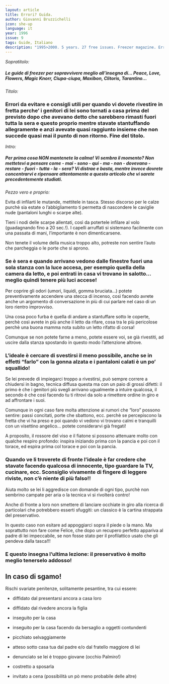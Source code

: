 ```yaml
---
layout: article
title: Errori? Guida.
author: Giovanni Bruzzichelli
icon: she-up
language: it
year: 1996
issue: 9
tags: Guide, Italiano
description: "1995>2000. 5 years. 27 free issues. Freezer magazine. Errori da evitare e consigli utili per quando vi dovete rivestire in fretta perche’ i genitori di lei sono tornati a casa prima del previsto dopo che avevano detto che sarebbero rimasti fuori tutta la sera e questo proprio mentre stavate stantuffando allegramente e anzi avevate quasi raggiunto insieme che non succede quasi mai il punto di non ritorno"
---
```


*Sopratitolo:*

##### Le guide di freezer per sopravvivere meglio all’insegna di... Peace, Love, Flowers, Magic Knorr, Ciupa-ciupa, Maxibon, Clitoris, Tarantino...

*Titolo:*

### Errori da evitare e consigli utili per quando vi dovete rivestire in fretta perche’ i genitori di lei sono tornati a casa prima del previsto dopo che avevano detto che sarebbero rimasti fuori tutta la sera e questo proprio mentre stavate stantuffando allegramente e anzi avevate quasi raggiunto insieme che non succede quasi mai il punto di non ritorno. Fine del titolo.

*Intro:*

##### Per prima cosa NON mantenete la calma! Vi sembra il momento? Non mettetevi a pensare come - mai - sono - qui - ma - non - dovevano - restare - fuori - tutta - la - sera? Vi distrae e basta, mentre invece dovrete concentrarvi e ripensare attentamente a questo articolo che vi sarete precedentemente studiati.

*Pezzo vero e proprio:*

Evita di infilarti le mutande, mettitele in tasca. Stesso discorso per le calze purchè sia estate o l’abbigliamento ti permetta di nascondere le caviglie nude (pantaloni lunghi o scarpe alte).

Tieni i nodi delle scarpe allentati, così da potertele infilare al volo (guadagnando fino a 20 sec.!). I capelli arruffati si sistemano facilmente con una passata di mani, l’importante è non dimenticarsene.

Non tenete il volume della musica troppo alto, potreste non sentire l’auto che parcheggia o le porte che si aprono.

### Se è sera e quando arrivano vedono dalle finestre fuori una sola stanza con la luce accesa, per esempio quella della camera da letto, e poi entrati in casa vi trovano in salotto... meglio quindi tenere più luci accese!

Per coprire gli odori (umori, liquidi, gomma bruciata...) potete preventivamente accendere una stecca di incenso, così facendo avrete anche un argomento di conversazione in più di cui parlare nel caso di un loro rientro improvviso.

Una cosa poco furba è quella di andare a stantuffare sotto le coperte, perchè così avrete in più anche il letto da rifare, cosa tra le più pericolose perchè una buona mamma nota subito un letto rifatto di corsa!

Comunque se non potete farne a meno, potete essere voi, se già rivestiti, ad uscire dalla stanza spostando in questo modo l’attenzione altrove.

### L’ideale è cercare di svestirsi il meno possibile, anche se in effetti “farlo” con la gonna alzata e i pantaloni calati è un po’ squallido!

Se lei prevede di impiegarci troppo a rivestirsi, può sempre correre a chiudersi in bagno, tecnica diffusa questa ma con un paio di grossi difetti: il primo è che i genitori più svegli arrivano ugualmente a intuire qualcosa, il secondo è che così facendo tu ti ritrovi da solo a rimettere ordine in giro e ad affrontare i suoi.

Comunque in ogni caso fare molta attenzione ai rumori che “loro” possono sentire: passi concitati, porte che sbattono, ecc. perchè se percepiscono la fretta che vi ha preso e poi quando vi vedono vi trovano calmi e tranquilli con un visettino angelico... potete considerarvi già fregati!

A proposito, il rossore del viso e il fiatone si possono attenuare molto con qualche respiro profondo: inspira iniziando prima con la pancia e poi con il torace, ed espira prima col torace e poi con la pancia.

### Quando ve li troverete di fronte l’ideale è far credere che stavate facendo qualcosa di innocente, tipo guardare la TV, cucinare, ecc. Sconsiglio vivamente di fingere di leggere riviste, non c’è niente di più falso!!

Aiuta molto se lei li aggredisce con domande di ogni tipo, purchè non sembrino campate per aria o la tecnica vi si rivolterà contro!

Anche di fronte a loro non smettere di lanciare occhiate in giro alla ricerca di particolari che potrebbero esserti sfuggiti: un classico è la cartina strappata del preservativo.

In questo caso non esitare ad appoggiarci sopra il piede o la mano.
Ma soprattutto non fare come Felice, che dopo un recupero perfetto appariva al padre di lei impeccabile, se non fosse stato per il profilattico usato che gli pendeva dalla tasca!!!

### E questo insegna l’ultima lezione: il preservativo è molto meglio tenerselo addosso!


## In caso di sgamo!
Rischi svariate penitenze, solitamente pesantine, tra cui essere:

- diffidato dal presentarsi ancora a casa loro

- diffidato dal rivedere ancora la figlia

- inseguito per la casa

- inseguito per la casa facendo da bersaglio a oggetti contundenti

- picchiato selvaggiamente

- atteso sotto casa tua dal padre e/o dal fratello maggiore di lei

- denunciato se lei è troppo giovane (occhio Palmiro!)

- costretto a sposarla

- invitato a cena (possibilità un pò meno probabile delle altre)
